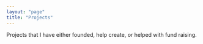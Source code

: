 ```yaml
---
layout: "page"
title: "Projects"
---
```


Projects that I have either founded, help create, or helped with fund raising. 
